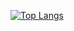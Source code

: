 [![Top Langs](https://github-readme-stats.vercel.app/api/top-langs/?username=hopedestruction&layout=compact&hide_border=true&show_icons=true&theme=dark&bg_color=00000000)](https://github.com/hopedestruction)
